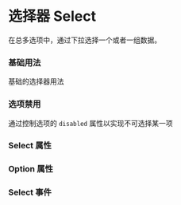 <script setup lang="ts">
  import props from "../example/select/props.ts";
  import optionProps from "../example/select/option-props.ts";
  import events from "../example/select/events.ts";
</script>

# 选择器 Select

在总多选项中，通过下拉选择一个或者一组数据。

### 基础用法

基础的选择器用法
<demo-block src="example/select/basic" stack-blitz-name="select-basic"></demo-block>

### 选项禁用

通过控制选项的 `disabled` 属性以实现不可选择某一项
<demo-block src="example/select/disabled" stack-blitz-name="select-disabled"></demo-block>

### Select 属性

<table-block type="props" :data="props"></table-block>

### Option 属性

<table-block type="props" :data="optionProps"></table-block>

### Select 事件

<table-block type="events" :data="events"></table-block>
